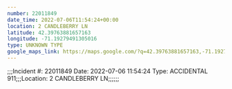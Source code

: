 ```yaml
---
number: 22011849
date_time: 2022-07-06T11:54:24+00:00
location: 2 CANDLEBERRY LN
latitude: 42.39763881657163
longitude: -71.19279491305016
type: UNKNOWN TYPE
google_maps_link: https://maps.google.com/?q=42.39763881657163,-71.19279491305016
---
```


;;;Incident #: 22011849  Date: 2022-07-06 11:54:24   Type: ACCIDENTAL 911;;;Location: 2 CANDLEBERRY LN;;;;;;
